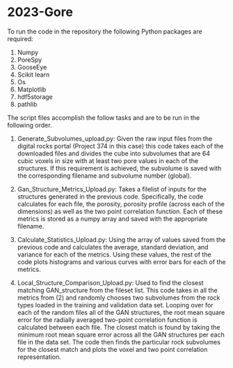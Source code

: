# 2023-Gore

To run the code in the repository the following Python packages are required:

1) Numpy
2) PoreSpy
3) GooseEye
4) Scikit learn
5) Os
6) Matplotlib
7) hdf5storage
8) pathlib

The script files accomplish the follow tasks and are to be run in the following order. 

1) Generate_Subvolumes_upload.py: Given the raw input files from the digital rocks portal (Project 374 in this case) this code takes each of the downloaded files
and divides the cube into subvolumes that are 64 cubic voxels in size with at least two pore values in each of the structures. If this requirement is achieved,
the subvolume is saved with the corresponding filename and subvolume number (global).

2) Gan_Structure_Metrics_Upload.py: Takes a filelist of inputs for the structures generated in the previous code. Specifically, the code calculates for each file, 
the porosity, porosity profile (across each of the dimensions) as well as the two point correlation function. Each of these metrics is stored as a numpy array and
saved with the appropriate filename. 

3) Calculate_Statistics_Upload.py: Using the array of values saved from the previous code and calculates the average, standard deviation, and variance for each of the 
metrics. Using these values, the rest of the code plots histograms and various curves with error bars for each of the metrics. 


4) Local_Structure_Comparison_Upload.py: Used to find the closest matching GAN_structure from the fileset list. This code takes in all the metrics from (2) and randomly
chooses two subvolumes from the rock types loaded in the training and validation data set. Looping over for each of the random files all of the GAN structures, 
the root mean square error for the radially averaged two-point correlation function is calculated between each file. The closest match is found by taking the minimum root 
mean square error across all the GAN structures per each file in the data set. The code then finds the particular rock subvolumes for the closest match and plots the voxel and 
two point correlation representation. 
